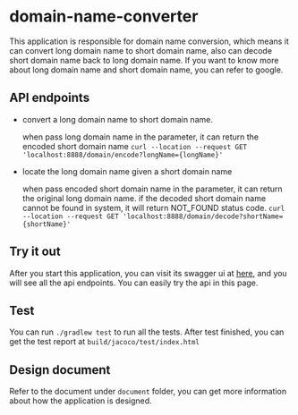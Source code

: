 # domain-name-converter
This application is responsible for domain name conversion, which means it can convert long domain name to short domain name, also can decode short domain name back to long domain name. If you want to know more about long domain name and short domain name, you can refer to google.

## API endpoints
- convert a long domain name to short domain name.

   when pass long domain name in the parameter, it can return the encoded short domain name
   `curl --location --request GET 'localhost:8888/domain/encode?longName={longName}'`

- locate the long domain name given a short domain name

   when pass encoded short domain name in the parameter, it can return the original long domain name. if the decoded short domain name cannot be found in system, it will return NOT_FOUND status code.
`curl --location --request GET 'localhost:8888/domain/decode?shortName={shortName}'`

## Try it out
After you start this application, you can visit its swagger ui at [here](http://localhost:8888/swagger-ui), and you will see all the api endpoints. You can easily try the api in this page.

## Test
You can run `./gradlew test` to run all the tests. After test finished, you can get the test report at `build/jacoco/test/index.html`

## Design document
Refer to the document under `document` folder, you can get more information about how the application is designed.
